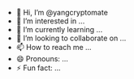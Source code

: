 - 👋 Hi, I’m @yangcryptomate
- 👀 I’m interested in ...
- 🌱 I’m currently learning ...
- 💞️ I’m looking to collaborate on ...
- 📫 How to reach me ...
- 😄 Pronouns: ...
- ⚡ Fun fact: ...

<!---
yangcryptomate/yangcryptomate is a ✨ special ✨ repository because its `README.md` (this file) appears on your GitHub profile.
You can click the Preview link to take a look at your changes.
--->

